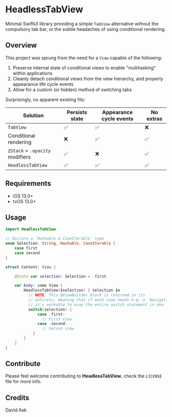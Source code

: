 # HeadlessTabView

Minimal SwiftUI library providing a simple `TabView` alternative without the compulsory tab bar, or the subtle headaches of using conditional rendering.

## Overview

This project was sprung from the need for a `View` capable of the following:

1. Preserve internal state of conditional views to enable "multitasking" within applications
2. Cleanly detach conditional views from the view hierarchy, and properly appearance life cycle events
3. Allow for a custom (or hidden) method of switching tabs

Surprisingly, no apparent existing fits:

| Solution                        | Persists state | Appearance cycle events | No extras |
| ------------------------------- | -------------- | ----------------------- | --------- |
| `TabView`                       | ✅             | ✅                      | ❌        |
| Conditional rendering           | ❌             | ✅                      | ✅        |
| `ZStack` + `.opacity` modifiers | ✅             | ❌                      | ✅        |
| `HeadlessTabView`               | ✅             | ✅                      | ✅        |

## Requirements

- iOS 13.0+
- tvOS 13.0+

## Usage

```swift
import HeadlessTabView

// Declare a `Hashable & CaseIterable` type
enum Selection: String, Hashable, CaseIterable {
    case first
    case second
}

struct Content: View {

    @State var selection: Selection = .first

    var body: some View {
        HeadlessTabView($selection) { selection in
          // NOTE: This @ViewBuilder block is returned in its
          // entirety, meaning that if each view needs e.g. a `NavigationView`,
          // it's workable to wrap the entire switch statement in one.
          switch(selection) {
              case .first:
                // First view
              case .second:
                // Second view
            }
        }
    }
}

```

## Contribute

Please feel welcome contributing to **HeadlessTabView**, check the `LICENSE` file for more info.

## Credits

David Ask

